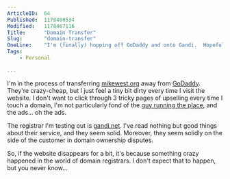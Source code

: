 ```yaml
---
ArticleID:  64
Published:  1178400534
Modified:   1178467116
Title:      "Domain Transfer"
Slug:       "domain-transfer"
OneLine:    "I'm (finally) hopping off GoDaddy and onto Gandi.  Hopefully nothing explodes..."
Tags:       
    - Personal

...
```

I'm in the process of transferring [mikewest.org][mwo] away from [GoDaddy][gd].  They're crazy-cheap, but I just feel a tiny bit dirty every time I visit the website.  I don't want to click through 3 tricky pages of upselling every time I touch a domain, I'm not particularly fond of the [guy running the place][bp], and the ads... oh the ads.

The registrar I'm testing out is [gandi.net][g].  I've read nothing but good things about their service, and they seem solid.  Moreover, they seem solidly on the side of the customer in domain ownership disputes.

So, if the website disappears for a bit, it's because something crazy happened in the world of domain registrars.  I don't expect that to happen, but you never know...

[mwo]: http://mikewest.org/
[gd]: http://godaddy.com/
[bp]: http://www.bobparsons.com/
[g]: https://www.gandi.net/